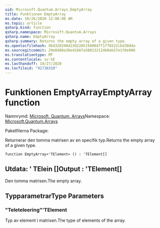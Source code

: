 ```yaml
---
uid: Microsoft.Quantum.Arrays.EmptyArray
title: Funktionen EmptyArray
ms.date: 10/26/2020 12:00:00 AM
ms.topic: article
qsharp.kind: function
qsharp.namespace: Microsoft.Quantum.Arrays
qsharp.name: EmptyArray
qsharp.summary: Returns the empty array of a given type.
ms.openlocfilehash: 9bd320240d23d22851560047f1ff6522cbd38dda
ms.sourcegitcommit: 29e0d88a30e4166fa580132124b0eb57e1f0e986
ms.translationtype: MT
ms.contentlocale: sv-SE
ms.lasthandoff: 10/27/2020
ms.locfileid: "92730310"
---
```

# <a name="emptyarray-function"></a><span data-ttu-id="c93ee-102">Funktionen EmptyArray</span><span class="sxs-lookup"><span data-stu-id="c93ee-102">EmptyArray function</span></span>

<span data-ttu-id="c93ee-103">Namnrymd: [Microsoft. Quantum. Arrays](xref:Microsoft.Quantum.Arrays)</span><span class="sxs-lookup"><span data-stu-id="c93ee-103">Namespace: [Microsoft.Quantum.Arrays](xref:Microsoft.Quantum.Arrays)</span></span>

<span data-ttu-id="c93ee-104">Paketfilerna [](https://nuget.org/packages/)</span><span class="sxs-lookup"><span data-stu-id="c93ee-104">Package: [](https://nuget.org/packages/)</span></span>


<span data-ttu-id="c93ee-105">Returnerar den tomma matrisen av en specifik typ.</span><span class="sxs-lookup"><span data-stu-id="c93ee-105">Returns the empty array of a given type.</span></span>

```qsharp
function EmptyArray<'TElement> () : 'TElement[]
```


## <a name="output--telement"></a><span data-ttu-id="c93ee-106">Utdata: ' TElein []</span><span class="sxs-lookup"><span data-stu-id="c93ee-106">Output : 'TElement[]</span></span>

<span data-ttu-id="c93ee-107">Den tomma matrisen.</span><span class="sxs-lookup"><span data-stu-id="c93ee-107">The empty array.</span></span>

## <a name="type-parameters"></a><span data-ttu-id="c93ee-108">Typparametrar</span><span class="sxs-lookup"><span data-stu-id="c93ee-108">Type Parameters</span></span>

### <a name="telement"></a><span data-ttu-id="c93ee-109">"Teleteleering"</span><span class="sxs-lookup"><span data-stu-id="c93ee-109">'TElement</span></span>

<span data-ttu-id="c93ee-110">Typ av element i matrisen.</span><span class="sxs-lookup"><span data-stu-id="c93ee-110">The type of elements of the array.</span></span>